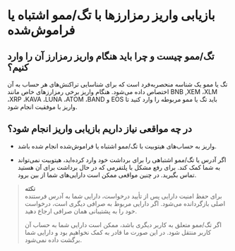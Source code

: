 # بازیابی واریز رمزارزها با تگ/ممو اشتباه یا فراموش‌شده

## تگ/ممو چیست و چرا باید هنگام واریز رمزارز آن را وارد کنیم؟

تگ یا ممو یک شناسه منحصربه‌فرد است که برای شناسایی تراکنش‌های هر حساب به آن اختصاص داده می‌شود. هنگام واریز برخی رمزارزهای خاص مانند BNB ,XEM ،XLM ،XRP ،KAVA ،LUNA ،ATOM ،BAND و EOS باید تگ یا ممو مربوطه را وارد کنید تا واریز با موفقیت انجام شود.

## در چه مواقعی نیاز داریم بازیابی واریز انجام شود؟

-	واریز به حساب‌های هیتوبیت با تگ/ممو اشتباه یا فراموش‌شده انجام شده باشد.

-	اگر آدرس یا تگ/ممو اشتباهی را برای برداشت خود وارد کرده‌اید، هیتوبیت نمی‌تواند به شما کمک کند. برای رفع مشکل با پلتفرمی که در حال برداشت برای آن هستید تماس بگیرید. در چنین مواقعی ممکن است دارایی‌های شما از بین برود.


> **نکته** <br>
	برای حفظ امنیت دارایی پس از تأیید درخواست، دارایی شما به آدرس فرستنده اصلی بازگردانده می‌شود. اگر دارایی مربوط به صرافی دیگری است، درخواست خود را به پشتیبانی همان صرافی ارجاع دهید.
>
>	اگر تگ/ممو متعلق به کاربر دیگری باشد، ممکن است دارایی شما به حساب آن کاربر منتقل شود. در این صورت ما قادر به کمک نخواهیم بود و دارایی شما برگشت داده نمی‌شود.
